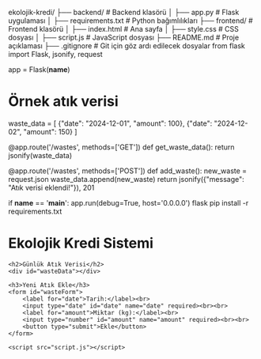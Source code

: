 ekolojik-kredi/
├── backend/               # Backend klasörü
│   ├── app.py             # Flask uygulaması
│   ├── requirements.txt   # Python bağımlılıkları
├── frontend/              # Frontend klasörü
│   ├── index.html         # Ana sayfa
│   ├── style.css          # CSS dosyası
│   ├── script.js          # JavaScript dosyası
├── README.md              # Proje açıklaması
├── .gitignore             # Git için göz ardı edilecek dosyalar
from flask import Flask, jsonify, request

app = Flask(__name__)

# Örnek atık verisi
waste_data = [
    {"date": "2024-12-01", "amount": 100},
    {"date": "2024-12-02", "amount": 150}
]

@app.route('/wastes', methods=['GET'])
def get_waste_data():
    return jsonify(waste_data)

@app.route('/wastes', methods=['POST'])
def add_waste():
    new_waste = request.json
    waste_data.append(new_waste)
    return jsonify({"message": "Atık verisi eklendi!"}), 201

if __name__ == '__main__':
    app.run(debug=True, host='0.0.0.0')
    flask
    pip install -r requirements.txt
    <!DOCTYPE html>
<html lang="en">
<head>
    <meta charset="UTF-8">
    <meta name="viewport" content="width=device-width, initial-scale=1.0">
    <title>Ekolojik Kredi Sistemi</title>
    <link rel="stylesheet" href="style.css">
</head>
<body>
    <h1>Ekolojik Kredi Sistemi</h1>

    <h2>Günlük Atık Verisi</h2>
    <div id="wasteData"></div>

    <h3>Yeni Atık Ekle</h3>
    <form id="wasteForm">
        <label for="date">Tarih:</label><br>
        <input type="date" id="date" name="date" required><br><br>
        <label for="amount">Miktar (kg):</label><br>
        <input type="number" id="amount" name="amount" required><br><br>
        <button type="submit">Ekle</button>
    </form>

    <script src="script.js"></script>
</body>
</html>
